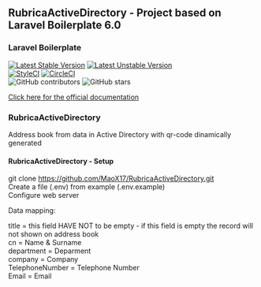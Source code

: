 ## RubricaActiveDirectory - Project based on Laravel Boilerplate 6.0

### Laravel Boilerplate

[![Latest Stable Version](https://poser.pugx.org/rappasoft/laravel-boilerplate/v/stable)](https://packagist.org/packages/rappasoft/laravel-boilerplate)
[![Latest Unstable Version](https://poser.pugx.org/rappasoft/laravel-boilerplate/v/unstable)](https://packagist.org/packages/rappasoft/laravel-boilerplate) 
<br/>
[![StyleCI](https://styleci.io/repos/30171828/shield?style=plastic)](https://styleci.io/repos/30171828/shield?style=plastic)
[![CircleCI](https://circleci.com/gh/rappasoft/laravel-boilerplate/tree/master.svg?style=svg)](https://circleci.com/gh/rappasoft/laravel-boilerplate/tree/master)
<br/>
![GitHub contributors](https://img.shields.io/github/contributors/rappasoft/laravel-boilerplate.svg)
![GitHub stars](https://img.shields.io/github/stars/rappasoft/laravel-boilerplate.svg?style=social)



[Click here for the official documentation](http://laravel-boilerplate.com)


### RubricaActiveDirectory

Address book from data in Active Directory with qr-code dinamically generated

#### RubricaActiveDirectory - Setup

git clone https://github.com/MaoX17/RubricaActiveDirectory.git <br/> 
Create a file (.env) from example (.env.example) <br/>
Configure web server <br/>

Data mapping:

title = this field HAVE NOT to be empty - if this field is empty the record will not shown on address book <br/>
cn = Name & Surname <br/>
department = Deparment<br/>
company = Company<br/>
TelephoneNumber = Telephone Number<br/>
Email = Email<br/>




